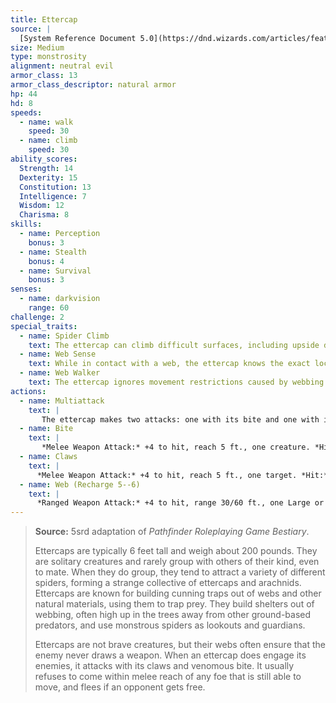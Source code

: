```yaml
---
title: Ettercap
source: |
  [System Reference Document 5.0](https://dnd.wizards.com/articles/features/systems-reference-document-srd)
size: Medium
type: monstrosity
alignment: neutral evil
armor_class: 13
armor_class_descriptor: natural armor
hp: 44
hd: 8
speeds:
  - name: walk
    speed: 30
  - name: climb
    speed: 30
ability_scores:
  Strength: 14
  Dexterity: 15
  Constitution: 13
  Intelligence: 7
  Wisdom: 12
  Charisma: 8
skills:
  - name: Perception
    bonus: 3
  - name: Stealth
    bonus: 4
  - name: Survival
    bonus: 3
senses:
  - name: darkvision
    range: 60
challenge: 2
special_traits:
  - name: Spider Climb
    text: The ettercap can climb difficult surfaces, including upside down on ceilings, without needing to make an ability check.
  - name: Web Sense
    text: While in contact with a web, the ettercap knows the exact location of any other creature in contact with the same web.
  - name: Web Walker
    text: The ettercap ignores movement restrictions caused by webbing.
actions:
  - name: Multiattack
    text: |
       The ettercap makes two attacks: one with its bite and one with its claws.
  - name: Bite
    text: |
       *Melee Weapon Attack:* +4 to hit, reach 5 ft., one creature. *Hit:* 6 (1d8 + 2) piercing damage plus 4 (1d8) poison damage. The target must succeed on a DC 11  Constitution saving throw or be poisoned for 1 minute. The creature can repeat the saving throw at the end of each of its turns, ending the effect on itself on a success.
  - name: Claws
    text: |
      *Melee Weapon Attack:* +4 to hit, reach 5 ft., one target. *Hit:* 7 (2d4 + 2) slashing damage.
  - name: Web (Recharge 5--6)
    text: |
      *Ranged Weapon Attack:* +4 to hit, range 30/60 ft., one Large or smaller creature. *Hit:* The creature is restrained by webbing. As an action, the restrained creature can make a DC 11 Strength check, escaping from the webbing on a success. The effect also ends if the webbing is destroyed. The webbing has AC 10, 5 hit points, vulnerability to fire damage, and immunity to bludgeoning, poison, and psychic damage.
---
```


> **Source:** 5srd adaptation of *Pathfinder Roleplaying Game Bestiary*.
>
> Ettercaps are typically 6 feet tall and weigh about 200 pounds. They are solitary creatures and rarely group with others of their kind, even to mate. When they do group, they tend to attract a variety of different spiders, forming a strange collective of ettercaps and arachnids. Ettercaps are known for building cunning traps out of webs and other natural materials, using them to trap prey. They build shelters out of webbing, often high up in the trees away from other ground-based predators, and use monstrous spiders as lookouts and guardians.
>
> Ettercaps are not brave creatures, but their webs often ensure that the enemy never draws a weapon. When an ettercap does engage its enemies, it attacks with its claws and venomous bite. It usually refuses to come within melee reach of any foe that is still able to move, and flees if an opponent gets free.

